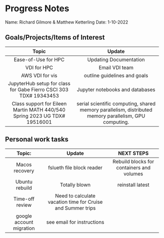 # Progress Notes 
Name: Richard Gilmore & Matthew Ketterling
Date: 1-10-2022
## Goals/Projects/Items of Interest 
|Topic|Update|
|:---:|:---:|
|Ease-of-Use for HPC| Updating Documentation|
|VDI for HPC| Email VDI team
|AWS VDI for vis | outline guidelines and goals
|JupyterHub setup for class for Gabe Fierro CSCI 303 TDX# 19343453 | Jupyter notebooks and databases
|Class support for Eileen Martin MATH 440/540 Spring 2023 UG TDX# 19516001| serial scientific computing, shared memory parallelism, distributed memory parallelism, GPU computing.|

## Personal work tasks
|Topic:|Update| NEXT STEPS
|:---:|:---:|:---:|
|Macos recovery| fslueth file block reader | Rebuild blocks for containers and volumes 
|Ubuntu rebuild | Totally blown | reinstall latest
|Time-off review| Need to calculate vacation time for Cruise and Summer trips
|google account migration| see email for instructions|

